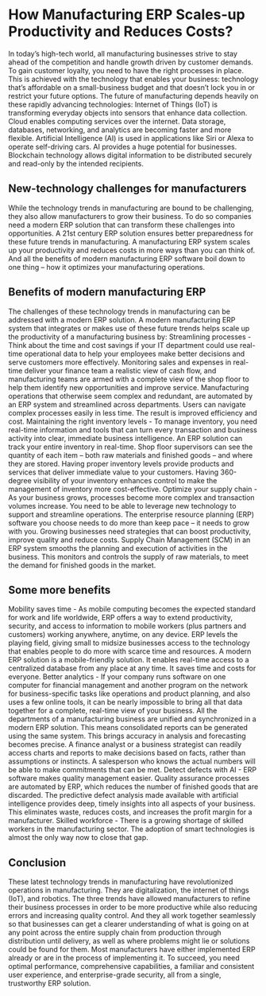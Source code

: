 # How Manufacturing ERP Scales-up Productivity and Reduces Costs?

In today’s high-tech world, all manufacturing businesses strive to stay ahead of the competition and handle growth driven by customer demands. To gain customer loyalty, you need to have the right processes in place. This is achieved with the technology that enables your business: technology that’s affordable on a small-business budget and that doesn’t lock you in or restrict your future options.
The future of manufacturing depends heavily on these rapidly advancing technologies:
Internet of Things (IoT) is transforming everyday objects into sensors that enhance data collection.
Cloud enables computing services over the internet. Data storage, databases, networking, and analytics are becoming faster and more flexible.
Artificial Intelligence (AI) is used in applications like Siri or Alexa to operate self-driving cars. AI provides a huge potential for businesses.
Blockchain technology allows digital information to be distributed securely and read-only by the intended recipients.

## New-technology challenges for manufacturers

While the technology trends in manufacturing are bound to be challenging, they also allow manufacturers to grow their business. To do so companies need a modern ERP solution that can transform these challenges into opportunities. A 21st century ERP solution ensures better preparedness for these future trends in manufacturing.
A manufacturing ERP system scales up your productivity and reduces costs in more ways than you can think of. And all the benefits of modern manufacturing ERP software boil down to one thing – how it optimizes your manufacturing operations.

## Benefits of modern manufacturing ERP

The challenges of these technology trends in manufacturing can be addressed with a modern ERP solution. A modern manufacturing ERP system that integrates or makes use of these future trends helps scale up the productivity of a manufacturing business by:
Streamlining processes - Think about the time and cost savings if your IT department could use real-time operational data to help your employees make better decisions and serve customers more effectively. Monitoring sales and expenses in real-time deliver your finance team a realistic view of cash flow, and manufacturing teams are armed with a complete view of the shop floor to help them identify new opportunities and improve service.
Manufacturing operations that otherwise seem complex and redundant, are automated by an ERP system and streamlined across departments. Users can navigate complex processes easily in less time. The result is improved efficiency and cost.
Maintaining the right inventory levels - To manage inventory, you need real-time information and tools that can turn every transaction and business activity into clear, immediate business intelligence. An ERP solution can track your entire inventory in real-time. Shop floor supervisors can see the quantity of each item – both raw materials and finished goods – and where they are stored. Having proper inventory levels provide products and services that deliver immediate value to your customers.
Having 360-degree visibility of your inventory enhances control to make the management of inventory more cost-effective.
Optimize your supply chain - As your business grows, processes become more complex and transaction volumes increase. You need to be able to leverage new technology to support and streamline operations. The enterprise resource planning (ERP) software you choose needs to do more than keep pace – it needs to grow with you.
Growing businesses need strategies that can boost productivity, improve quality and reduce costs. Supply Chain Management (SCM) in an ERP system smooths the planning and execution of activities in the business. This monitors and controls the supply of raw materials, to meet the demand for finished goods in the market.

## Some more benefits

Mobility saves time - As mobile computing becomes the expected standard for work and life worldwide, ERP offers a way to extend productivity, security, and access to information to mobile workers (plus partners and customers) working anywhere, anytime, on any device. ERP levels the playing field, giving small to midsize businesses access to the technology that enables people to do more with scarce time and resources.
A modern ERP solution is a mobile-friendly solution. It enables real-time access to a centralized database from any place at any time. It saves time and costs for everyone.
Better analytics - If your company runs software on one computer for financial management and another program on the network for business-specific tasks like operations and product planning, and also uses a few online tools, it can be nearly impossible to bring all that data together for a complete, real-time view of your business.
All the departments of a manufacturing business are unified and synchronized in a modern ERP solution. This means consolidated reports can be generated using the same system. This brings accuracy in analysis and forecasting becomes precise.
A finance analyst or a business strategist can readily access charts and reports to make decisions based on facts, rather than assumptions or instincts. A salesperson who knows the actual numbers will be able to make commitments that can be met.
Detect defects with AI - ERP software makes quality management easier. Quality assurance processes are automated by ERP, which reduces the number of finished goods that are discarded. The predictive defect analysis made available with artificial intelligence provides deep, timely insights into all aspects of your business.
This eliminates waste, reduces costs, and increases the profit margin for a manufacturer.
Skilled workforce - There is a growing shortage of skilled workers in the manufacturing sector. The adoption of smart technologies is almost the only way now to close that gap.

## Conclusion

These latest technology trends in manufacturing have revolutionized operations in manufacturing. They are digitalization, the internet of things (IoT), and robotics. The three trends have allowed manufacturers to refine their business processes in order to be more productive while also reducing errors and increasing quality control. And they all work together seamlessly so that businesses can get a clearer understanding of what is going on at any point across the entire supply chain from production through distribution until delivery, as well as where problems might lie or solutions could be found for them.
Most manufacturers have either implemented ERP already or are in the process of implementing it. To succeed, you need optimal performance, comprehensive capabilities, a familiar and consistent user experience, and enterprise-grade security, all from a single, trustworthy ERP solution.
